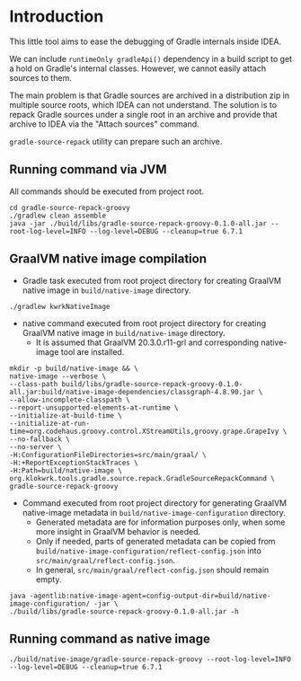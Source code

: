 # Introduction
This little tool aims to ease the debugging of Gradle internals inside IDEA.

We can include `runtimeOnly gradleApi()` dependency in a build script to get a hold on Gradle's internal classes. However, we cannot easily attach sources to them.

The main problem is that Gradle sources are archived in a distribution zip in multiple source roots, which IDEA can not understand. The solution is to repack Gradle sources under a single root in an
archive and provide that archive to IDEA via the "Attach sources" command.

`gradle-source-repack` utility can prepare such an archive.

## Running command via JVM
All commands should be executed from project root.

```
cd gradle-source-repack-groovy
./gradlew clean assemble
java -jar ./build/libs/gradle-source-repack-groovy-0.1.0-all.jar --root-log-level=INFO --log-level=DEBUG --cleanup=true 6.7.1
```

## GraalVM native image compilation
- Gradle task executed from root project directory for creating GraalVM native image in `build/native-image` directory.
```
./gradlew kwrkNativeImage
```

- native command executed from root project directory for creating GraalVM native image in `build/native-image` directory.
  - It is assumed that GraalVM 20.3.0.r11-grl and corresponding native-image tool are installed.
```
mkdir -p build/native-image && \
native-image --verbose \
--class-path build/libs/gradle-source-repack-groovy-0.1.0-all.jar:build/native-image-dependencies/classgraph-4.8.90.jar \
--allow-incomplete-classpath \
--report-unsupported-elements-at-runtime \
--initialize-at-build-time \
--initialize-at-run-time=org.codehaus.groovy.control.XStreamUtils,groovy.grape.GrapeIvy \
--no-fallback \
--no-server \
-H:ConfigurationFileDirectories=src/main/graal/ \
-H:+ReportExceptionStackTraces \
-H:Path=build/native-image \
org.klokwrk.tools.gradle.source.repack.GradleSourceRepackCommand \
gradle-source-repack-groovy
```

- Command executed from root project directory for generating GraalVM native-image metadata in `build/native-image-configuration` directory.
  - Generated metadata are for information purposes only, when some more insight in GraalVM behavior is needed.
  - Only if needed, parts of generated metadata can be copied from `build/native-image-configuration/reflect-config.json` into `src/main/graal/reflect-config.json`.
  - In general, `src/main/graal/reflect-config.json` should remain empty.
```
java -agentlib:native-image-agent=config-output-dir=build/native-image-configuration/ -jar \
./build/libs/gradle-source-repack-groovy-0.1.0-all.jar -h
```

## Running command as native image
```
./build/native-image/gradle-source-repack-groovy --root-log-level=INFO --log-level=DEBUG --cleanup=true 6.7.1
```
